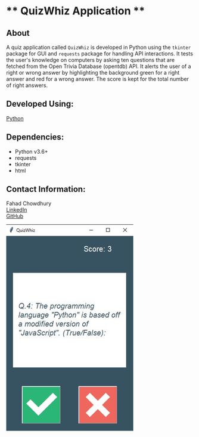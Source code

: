 # ** QuizWhiz Application **


## About
A quiz application called `QuizWhiz` is developed in Python using the `tkinter` package for GUI and `requests` package for handling API interactions. It tests the user's knowledge on computers by asking ten questions that are fetched from the Open Trivia Database (opentdb) API. It alerts the user of a right or wrong answer by highlighting the background green for a right answer and red for a wrong answer. The score is kept for the total number of right answers.


## Developed Using:
[Python](https://www.python.org/)


## Dependencies:
- Python v3.6+
- requests
- tkinter
- html


## Contact Information:
Fahad Chowdhury\
[LinkedIn](https://www.linkedin.com/in/fahad-chowdhury-fi)\
[GitHub](https://github.com/Fahad-Chowdhury)


![Image Link](https://github.com/Fahad-Chowdhury/QuizWhiz-app/blob/main/app.JPG)
